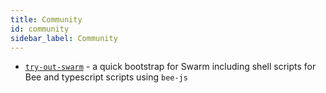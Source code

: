 ```yaml
---
title: Community
id: community
sidebar_label: Community
---
```


* [`try-out-swarm`](https://github.com/Solar-Punk-Ltd/try-out-swarm) - a quick bootstrap for Swarm including shell scripts for Bee and typescript scripts using `bee-js`  
